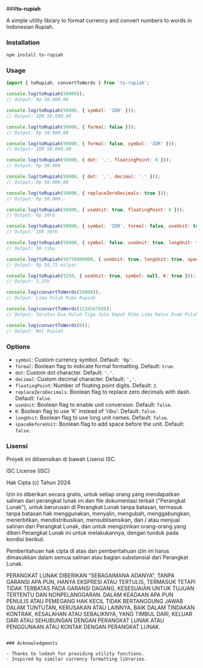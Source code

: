 ###**to-rupiah**

A simple utility library to format currency and convert numbers to words in Indonesian Rupiah.

### Installation

```bash
npm install to-rupiah
```

### Usage

```javascript
import { toRupiah, convertToWords } from 'to-rupiah';

console.log(toRupiah(50000));
// Output: Rp 50.000,00

console.log(toRupiah(50000, { symbol: 'IDR' }));
// Output: IDR 50.000,00

console.log(toRupiah(50000, { formal: false }));
// Output: Rp 50.000,00

console.log(toRupiah(50000, { formal: false, symbol: 'IDR' }));
// Output: IDR 50.000,00

console.log(toRupiah(50000, { dot: '.', floatingPoint: 0 }));
// Output: Rp 50.000

console.log(toRupiah(50000, { dot: ',', decimal: '.' }));
// Output: Rp 50.000,00

console.log(toRupiah(50000, { replaceZeroDecimals: true }));
// Output: Rp 50.000,-

console.log(toRupiah(50000, { useUnit: true, floatingPoint: 0 }));
// Output: Rp 50rb

console.log(toRupiah(50000, { symbol: 'IDR', formal: false, useUnit: true, K: true, floatingPoint: 0 }));
// Output: IDR 50rb

console.log(toRupiah(50000, { symbol: false, useUnit: true, longUnit: true, spaceBeforeUnit: true, floatingPoint: 0 }));
// Output: 50 ribu

console.log(toRupiah(50750000000, { useUnit: true, longUnit: true, spaceBeforeUnit: true, formal: false }));
// Output: Rp 50,75 milyar

console.log(toRupiah(5250, { useUnit: true, symbol: null, K: true }));
// Output: 5,25k
```

```javascript
console.log(convertToWords(50000));
// Output: Lima Puluh Ribu Rupiah

console.log(convertToWords(123456789));
// Output: Seratus Dua Puluh Tiga Juta Empat Ribu Lima Ratus Enam Puluh Tujuh Ribu Delapan Ratus Sembilan Puluh

console.log(convertToWords(0));
// Output: Nol Rupiah
```

### Options

- `symbol`: Custom currency symbol. Default: `'Rp'`.
- `formal`: Boolean flag to indicate formal formatting. Default: `true`.
- `dot`: Custom dot character. Default: `'.'`.
- `decimal`: Custom decimal character. Default: `','`.
- `floatingPoint`: Number of floating point digits. Default: `2`.
- `replaceZeroDecimals`: Boolean flag to replace zero decimals with dash. Default: `false`.
- `useUnit`: Boolean flag to enable unit conversion. Default: `false`.
- `K`: Boolean flag to use 'K' instead of 'ribu'. Default: `false`.
- `longUnit`: Boolean flag to use long unit names. Default: `false`.
- `spaceBeforeUnit`: Boolean flag to add space before the unit. Default: `false`.

### Lisensi

Proyek ini dilisensikan di bawah Lisensi ISC.

ISC License (ISC)

Hak Cipta (c) Tahun 2024

Izin ini diberikan secara gratis, untuk setiap orang yang mendapatkan salinan
dari perangkat lunak ini dan file dokumentasi terkait ("Perangkat Lunak"), untuk
berurusan di Perangkat Lunak tanpa batasan, termasuk tanpa batasan hak
menggunakan, menyalin, mengubah, menggabungkan, menerbitkan, mendistribusikan, mensublisensikan,
dan / atau menjual salinan dari Perangkat Lunak, dan untuk mengizinkan
orang-orang yang diberi Perangkat Lunak ini untuk melakukannya, dengan tunduk pada
kondisi berikut:

Pemberitahuan hak cipta di atas dan pemberitahuan izin ini harus
dimasukkan dalam semua salinan atau bagian substansial dari Perangkat Lunak.

PERANGKAT LUNAK DIBERIKAN "SEBAGAIMANA ADANYA", TANPA GARANSI APA PUN, HANYA
EKSPRESI ATAU TERTULIS, TERMASUK TETAPI TIDAK TERBATAS PADA GARANSI
DAGANG, KESESUAIAN UNTUK TUJUAN TERTENTU DAN NONPELANGGARAN.
DALAM KEADAAN APA PUN PENULIS ATAU PEMEGANG HAK KECIL TIDAK BERTANGGUNG JAWAB
DALAM TUNTUTAN, KERUSAKAN ATAU LAINNYA, BAIK DALAM TINDAKAN KONTRAK,
KESALAHAN ATAU SEBALIKNYA, YANG TIMBUL DARI, KELUAR DARI ATAU SEHUBUNGAN DENGAN PERANGKAT LUNAK
ATAU PENGGUNAAN ATAU KONTAK DENGAN PERANGKAT LUNAK.
```

### Acknowledgments

- Thanks to lodash for providing utility functions.
- Inspired by similar currency formatting libraries.
